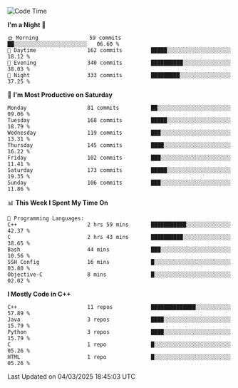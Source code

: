 <!--START_SECTION:waka-->
![Code Time](http://img.shields.io/badge/Code%20Time-301%20hrs%202%20mins-blue)

**I'm a Night 🦉** 

```text
🌞 Morning                59 commits          ██░░░░░░░░░░░░░░░░░░░░░░░   06.60 % 
🌆 Daytime                162 commits         █████░░░░░░░░░░░░░░░░░░░░   18.12 % 
🌃 Evening                340 commits         ██████████░░░░░░░░░░░░░░░   38.03 % 
🌙 Night                  333 commits         █████████░░░░░░░░░░░░░░░░   37.25 % 
```
📅 **I'm Most Productive on Saturday** 

```text
Monday                   81 commits          ██░░░░░░░░░░░░░░░░░░░░░░░   09.06 % 
Tuesday                  168 commits         █████░░░░░░░░░░░░░░░░░░░░   18.79 % 
Wednesday                119 commits         ███░░░░░░░░░░░░░░░░░░░░░░   13.31 % 
Thursday                 145 commits         ████░░░░░░░░░░░░░░░░░░░░░   16.22 % 
Friday                   102 commits         ███░░░░░░░░░░░░░░░░░░░░░░   11.41 % 
Saturday                 173 commits         █████░░░░░░░░░░░░░░░░░░░░   19.35 % 
Sunday                   106 commits         ███░░░░░░░░░░░░░░░░░░░░░░   11.86 % 
```


📊 **This Week I Spent My Time On** 

```text
💬 Programming Languages: 
C++                      2 hrs 59 mins       ███████████░░░░░░░░░░░░░░   42.37 % 
C                        2 hrs 43 mins       ██████████░░░░░░░░░░░░░░░   38.65 % 
Bash                     44 mins             ███░░░░░░░░░░░░░░░░░░░░░░   10.56 % 
SSH Config               16 mins             █░░░░░░░░░░░░░░░░░░░░░░░░   03.80 % 
Objective-C              8 mins              █░░░░░░░░░░░░░░░░░░░░░░░░   02.02 % 
```

**I Mostly Code in C++** 

```text
C++                      11 repos            ██████████████░░░░░░░░░░░   57.89 % 
Java                     3 repos             ████░░░░░░░░░░░░░░░░░░░░░   15.79 % 
Python                   3 repos             ████░░░░░░░░░░░░░░░░░░░░░   15.79 % 
C                        1 repo              █░░░░░░░░░░░░░░░░░░░░░░░░   05.26 % 
HTML                     1 repo              █░░░░░░░░░░░░░░░░░░░░░░░░   05.26 % 
```




 Last Updated on 04/03/2025 18:45:03 UTC
<!--END_SECTION:waka-->
